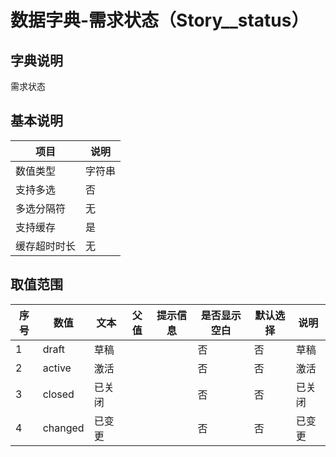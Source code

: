 # 数据字典-需求状态（Story__status）
## 字典说明
需求状态

## 基本说明
| 项目 | 说明 |
| -- | -- |
| 数值类型 | 字符串 |
| 支持多选 | 否 |
| 多选分隔符 | 无 |
| 支持缓存 | 是 |
| 缓存超时时长 | 无 |

## 取值范围
| 序号 | 数值 | 文本 | 父值 | 提示信息 | 是否显示空白 | 默认选择 | 说明 |
| -- | -- | -- | -- | -- | -- | -- | -- |
| 1 | draft | 草稿 |  |  | 否 | 否 | 草稿 |
| 2 | active | 激活 |  |  | 否 | 否 | 激活 |
| 3 | closed | 已关闭 |  |  | 否 | 否 | 已关闭 |
| 4 | changed | 已变更 |  |  | 否 | 否 | 已变更 |

